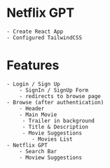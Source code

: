 # Netflix GPT

    - Create React App
    - Configured TailwindCSS

# Features

    - Login / Sign Up
        - SignIn / SignUp Form
        - redirects to browse page
    - Browse (after authentication)
        - Header
        - Main Movie
         - Trailer in background
         - Title & Description
         - Movie Suggestions
            - Movies List
    - Netflix GPT
        - Search Bar
        - Moview Suggestions
